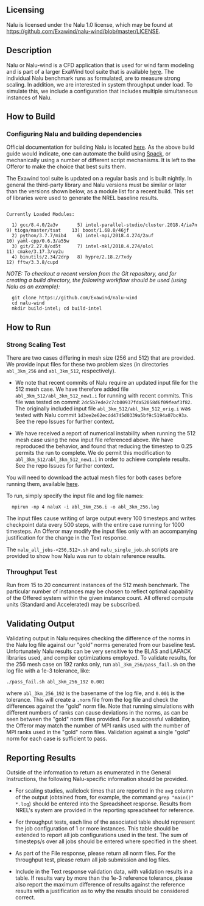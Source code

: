 Licensing
---------

Nalu is licensed under the Nalu 1.0 license, which may be found at
https://github.com/Exawind/nalu-wind/blob/master/LICENSE.

Description
-----------

Nalu or Nalu-wind is a CFD application that is used for wind farm
modeling and is part of a larger ExaWind tool suite that is available
[here](https://github.com/Exawind).  The individual Nalu benchmark
runs as formulated, are to measure strong scaling. In addition, we are
interested in system throughput under load. To simulate this, we
include a configuration that includes multiple simultaneous instances
of Nalu.

How to Build
------------
### Configuring Nalu and building dependencies

Official documentation for building Nalu is located 
[here](https://nalu-wind.readthedocs.io/en/latest/). As the above build
guide would indicate, one can automate the build using
[Spack](https://github.com/LLNL/spack), or mechanically using a number
of different script mechanisms. It is left to the Offeror to make the
choice that best suits them.


The Exawind tool suite is updated on a regular basis and is built
nightly. In general the third-party library and Nalu versions must be
similar or later than the versions shown below, as a module list for a recent
build. This set of libraries were used to generate the NREL baseline results.

```

Currently Loaded Modules:

  1) gcc/8.4.0/2a3v       5) intel-parallel-studio/cluster.2018.4/ia7n  9) tioga/master/tsat    13) boost/1.68.0/46jf
  2) python/3.7.7/mib4    6) intel-mpi/2018.4.274/2auf                  10) yaml-cpp/0.6.3/a55w
  3) git/2.27.0/od5t      7) intel-mkl/2018.4.274/olol                  11) cmake/3.17.3/uy2u
  4) binutils/2.34/2drp   8) hypre/2.18.2/7xdy                          12) fftw/3.3.8/cupd

```


_NOTE: To checkout a recent version from the Git repository, and for creating a build directory, the following workflow should be used (using Nalu as an example):_
```
  git clone https://github.com/Exawind/nalu-wind
  cd nalu-wind
  mkdir build-intel; cd build-intel

```

How to Run
----------
### Strong Scaling Test

There are two cases differing in mesh size (256 and 512) that are
provided. We provide input files for these two problem sizes (in
directories `abl_3km_256` and `abl_3km_512`, respectively).

* We note that recent commits of Nalu require an updated input file
for the 512 mesh case. We have therefore added file `abl_3km_512/abl_3km_512_new1.i`
for running with recent commits. This file was tested
on commit `2dc5b7ede2c7cb00937fda52058d6f09feaf3f82`. The originally included input file
`abl_3km_512/abl_3km_512_orig.i` was tested with Nalu commit
`1d3ee2e62ecdd4745d0339a5bf9c5194a07bc93a`. See the repo Issues for further context.

* We have received a report of numerical instability when running the 512 mesh case
using the new input file referenced above. We have reproduced the behavior, and found
that reducing the timestep to 0.25 permits the run to complete. We do permit
this modification to `abl_3km_512/abl_3km_512_new1.i` in order to achieve complete
results. See the repo Issues for further context.

You will need to
download the actual mesh files for both cases before running them, available
[here](https://www.nrel.gov/hpc/esif-hpc-3.html).

To run, simply specify the input file and log file names:

```
  mpirun -np 4 naluX -i abl_3km_256.i -o abl_3km_256.log
```

The input files cause writing of large output every 100 timesteps and
writes checkpoint data every 500 steps, with the entire case running
for 1000 timesteps. An Offeror may modify the input files only with an
accompanying justification for the change in the Text response.

The `nalu_all_jobs-<256,512>.sh` and `nalu_single_job.sh` scripts are provided to show how Nalu was run to obtain reference results. 

### Throughput Test

Run from 15 to 20 concurrent instances of the 512 mesh benchmark. The particular
number of instances may be chosen to reflect optimal capability of the
Offered system within the given instance count. All offered compute units
(Standard and Accelerated) may be subscribed.

Validating Output
-----------------

Validating output in Nalu requires checking the difference of the
norms in the Nalu log file against our "gold" norms generated from our
baseline test. Unfortunately Nalu results can be very sensitive to the
BLAS and LAPACK libraries used, and compiler optimizations
employed. To validate results, for the 256 mesh case on 192 ranks
only, run `abl_3km_256/pass_fail.sh` on the log file with a 1e-3
tolerance, like:

```
./pass_fail.sh abl_3km_256_192 0.001
```

where `abl_3km_256_192` is the basename of the log file, and `0.001`
is the tolerance. This will create a `.norm` file from the log file
and check the differences against the "gold" norm file.  Note that
running simulations with different numbers of ranks can cause
deviations in the norms, as can be seen between the "gold" norm files
provided. For a successful validation, the Offeror may match the
number of MPI ranks used with the number of MPI ranks used in the
"gold" norm files. Validation against a single "gold" norm for each
case is sufficient to pass.

Reporting Results
-----------------

Outside of the information to return as enumerated in the General
Instructions, the following Nalu-specific information should be
provided.

* For scaling studies, wallclock times that are reported in the `avg`
  column of the output (obtained from, for example, the command `grep
  "main()" *.log`) should be entered into the Spreadsheet
  response. Results from NREL's system are provided in the reporting
  spreadsheet for reference.

* For throughput tests, each line of the associated table should
  represent the job configuration of 1 or more instances. This table
  should be extended to report all job configurations used in the
  test. The sum of timesteps/s over all jobs should be entered where
  specified in the sheet.

* As part of the File response, please return all norm files. For the
  throughput test, please return all job submission and log files.

* Include in the Text response validation data, with validation
  results in a table. If results vary by more than the 1e-3 reference
  tolerance, please also report the maximum difference of results
  against the reference results with a justification as to why the
  results should be considered correct.
